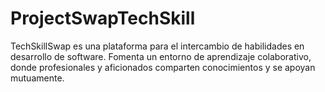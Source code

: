 # ProjectSwapTechSkill
TechSkillSwap es una plataforma para el intercambio de habilidades en desarrollo de software. Fomenta un entorno de aprendizaje colaborativo, donde profesionales y aficionados comparten conocimientos y se apoyan mutuamente. 
